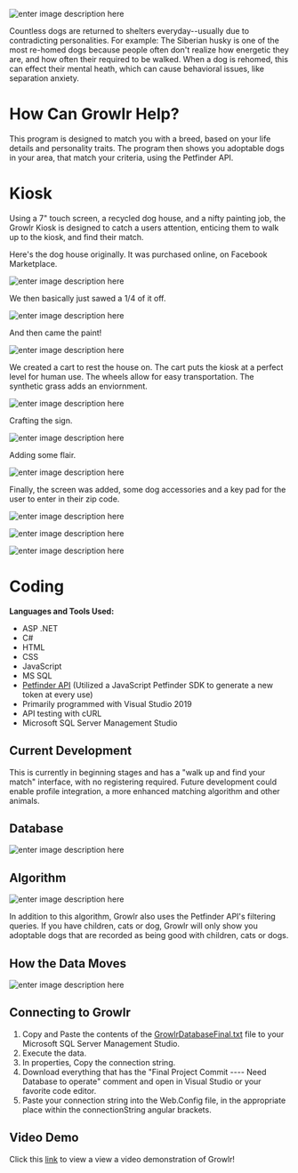 ![enter image description here](https://photos.app.goo.gl/LQMW7EWkTvc1mpc8A)

Countless dogs are returned to shelters everyday--usually due to contradicting personalities. For example: The Siberian husky is one of the most re-homed dogs because people often don't realize how energetic they are, and how often their required to be walked. 
When a dog is rehomed, this can effect their mental heath, which can cause behavioral issues, like separation anxiety. 

# How Can Growlr Help?

This program is designed to match you with a breed, based on your life details and personality traits. The program then shows you adoptable dogs in your area, that match your criteria, using the Petfinder API. 

# Kiosk

Using a 7" touch screen, a recycled dog house, and a nifty painting job, the Growlr Kiosk is designed to catch a users attention, enticing them to walk up to the kiosk, and find their match. 

Here's the dog house originally. It was purchased online, on Facebook Marketplace. 

![enter image description here](https://photos.app.goo.gl/KcQM1GuRnCMtUS4SA)

We then basically just sawed a 1/4 of it off. 

![enter image description here](https://photos.app.goo.gl/HMu1pfzh9yPjLosf8)

And then came the paint! 

![enter image description here](https://photos.app.goo.gl/i8cJMZu1wz9hYTJZ6)

We created a cart to rest the house on. The cart puts the kiosk at a perfect level for human use. The wheels allow for easy transportation. The synthetic grass adds an enviornment. 

![enter image description here](https://photos.app.goo.gl/Y8oA3m68bGs9jhvMA)

Crafting the sign.

![enter image description here](https://photos.app.goo.gl/A9o4uouW4FTARR8P7)

Adding some flair.

![enter image description here](https://photos.app.goo.gl/HorHBHMK9xsDZcjB8)

Finally, the screen was added, some dog accessories and a key pad for the user to enter in their zip code. 

![enter image description here](https://photos.app.goo.gl/Ng3tgxA3zkzS8f8w6)

![enter image description here](https://photos.app.goo.gl/7K4gPaR3Xf8v3up39)

![enter image description here](https://photos.app.goo.gl/tcWwHn1SCJgxunVk9)

#  Coding
**Languages and Tools Used:**
 - ASP .NET
 - C# 
 - HTML
 - CSS
 - JavaScript 
 - MS SQL
 - [Petfinder API](https://www.petfinder.com/developers/api-docs) (Utilized a JavaScript Petfinder SDK to generate a new token at every use)
 - Primarily programmed with Visual Studio 2019
 - API testing with cURL
 - Microsoft SQL Server Management Studio

## Current Development

This is currently in beginning stages and has a "walk up and find your match" interface, with no registering required. Future development could enable profile integration, a more enhanced matching algorithm and other animals. 

## Database 

![enter image description here](https://photos.app.goo.gl/XdgKSF82791EWMVy9)

## Algorithm 

![enter image description here](https://photos.app.goo.gl/iPZe7ukzqU3jepSW8)

In addition to this algorithm, Growlr also uses the Petfinder API's filtering queries. If you have children, cats or dog, Growlr will only show you adoptable dogs that are recorded as being good with children, cats or dogs.

## How the Data Moves

![enter image description here](https://photos.app.goo.gl/PBuwz3ma2XcHz5wt9)

## Connecting to Growlr

 1. Copy and Paste the contents of the [GrowlrDatabaseFinal.txt](https://github.com/cynthiasidlauskas/Growlr/blob/master/GrowlrDatabaseFinal.txt "GrowlrDatabaseFinal.txt") file to your Microsoft SQL Server Management Studio. 
 2. Execute the data. 
 3. In properties, Copy the connection string. 
 4. Download everything that has the  "Final Project Commit ---- Need Database to operate" comment and open in Visual Studio or your favorite code editor. 
 5. Paste your connection string into the Web.Config file, in the appropriate place within the connectionString angular brackets.

## Video Demo

Click this [link](https://photos.app.goo.gl/C935FMfwwiMZ8u9Z6) to view a view a video demonstration of Growlr! 
